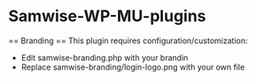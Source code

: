 Samwise-WP-MU-plugins
=============

== Branding ==
This plugin requires configuration/customization:
* Edit samwise-branding.php with your brandin
* Replace samwise-branding/login-logo.png with your own file


